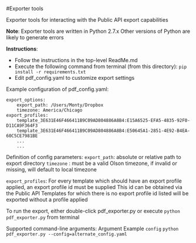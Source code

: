 #Exporter tools

Exporter tools for interacting with the Public API export capabilities

**Note**:
  Exporter tools are written in Python 2.7.x
  Other versions of Python are likely to generate errors

**Instructions**:
  - Follow the instructions in the top-level ReadMe.md
  - Execute the following command from terminal (from this directory):
    ``pip install -r requirements.txt``
  - Edit pdf_config.yaml to customize export settings


Example configuration of pdf_config.yaml:
```
export_options:
    export_path: /Users/Monty/Dropbox
    timezone: America/Chicago
export_profiles:
    template_3E631E46F466411B9C09AD804886A8B4:E15A6525-EFA5-4835-92F0-D11CA9F364F3
    template_3E631E46F466411B9C09AD804886A8B4:E50645A1-2851-4E92-B4EA-60C5CE7981BE
    ...
    ...
```

Definition of config parameters:
`export_path`:     absolute or relative path to export directory
`timezone`   :     must be a valid Olson timezone, if invalid or missing, will default to local timezone

`export_profiles`: For every template which should have an export profile applied, an export profile id must be supplied
                   This id can be obtained via the Public API
                   Templates for which there is no export profile id listed will be exported without a profile applied

To run the export, either double-click pdf_exporter.py or execute `python pdf_exporter.py` from terminal

Supported command-line arguments:
  Argument    Example
  `config`    `python pdf_exporter.py --config=alternate_config.yaml`
